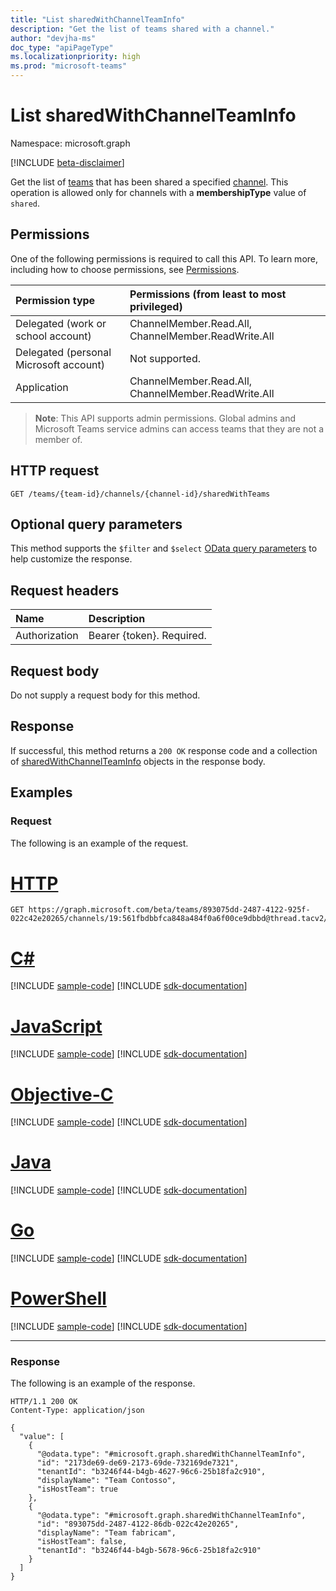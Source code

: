 ```yaml
---
title: "List sharedWithChannelTeamInfo"
description: "Get the list of teams shared with a channel."
author: "devjha-ms"
doc_type: "apiPageType"
ms.localizationpriority: high
ms.prod: "microsoft-teams"
---
```


# List sharedWithChannelTeamInfo
Namespace: microsoft.graph

[!INCLUDE [beta-disclaimer](../../includes/beta-disclaimer.md)]

Get the list of [teams](../resources/sharedwithchannelteaminfo.md) that has been shared a specified [channel](../resources/channel.md). This operation is allowed only for channels with a **membershipType** value of `shared`.

## Permissions
One of the following permissions is required to call this API. To learn more, including how to choose permissions, see [Permissions](/graph/permissions-reference).

|Permission type|Permissions (from least to most privileged)|
|:---|:---|
|Delegated (work or school account)|ChannelMember.Read.All, ChannelMember.ReadWrite.All |
|Delegated (personal Microsoft account)|Not supported.|
|Application|ChannelMember.Read.All, ChannelMember.ReadWrite.All |

> **Note**: This API supports admin permissions. Global admins and Microsoft Teams service admins can access teams that they are not a member of.

## HTTP request

<!-- {
  "blockType": "ignored"
}
-->
``` http
GET /teams/{team-id}/channels/{channel-id}/sharedWithTeams
```

## Optional query parameters
This method supports the `$filter` and `$select` [OData query parameters](/graph/query-parameters) to help customize the response.

## Request headers
|Name|Description|
|:---|:---|
|Authorization|Bearer {token}. Required.|

## Request body
Do not supply a request body for this method.

## Response

If successful, this method returns a `200 OK` response code and a collection of [sharedWithChannelTeamInfo](../resources/sharedwithchannelteaminfo.md) objects in the response body.

## Examples

### Request
The following is an example of the request.

# [HTTP](#tab/http)
<!-- {
  "blockType": "request",
  "name": "list_sharedwithchannelteaminfo",
  "sampleKeys": ["893075dd-2487-5634-925f-022c42e20265", "19:561fbdbbfca848a484f0a6f00ce9dbbd@thread.tacv2"]
}
-->
``` http
GET https://graph.microsoft.com/beta/teams/893075dd-2487-4122-925f-022c42e20265/channels/19:561fbdbbfca848a484f0a6f00ce9dbbd@thread.tacv2/sharedWithTeams
```
# [C#](#tab/csharp)
[!INCLUDE [sample-code](../includes/snippets/csharp/list-sharedwithchannelteaminfo-csharp-snippets.md)]
[!INCLUDE [sdk-documentation](../includes/snippets/snippets-sdk-documentation-link.md)]

# [JavaScript](#tab/javascript)
[!INCLUDE [sample-code](../includes/snippets/javascript/list-sharedwithchannelteaminfo-javascript-snippets.md)]
[!INCLUDE [sdk-documentation](../includes/snippets/snippets-sdk-documentation-link.md)]

# [Objective-C](#tab/objc)
[!INCLUDE [sample-code](../includes/snippets/objc/list-sharedwithchannelteaminfo-objc-snippets.md)]
[!INCLUDE [sdk-documentation](../includes/snippets/snippets-sdk-documentation-link.md)]

# [Java](#tab/java)
[!INCLUDE [sample-code](../includes/snippets/java/list-sharedwithchannelteaminfo-java-snippets.md)]
[!INCLUDE [sdk-documentation](../includes/snippets/snippets-sdk-documentation-link.md)]

# [Go](#tab/go)
[!INCLUDE [sample-code](../includes/snippets/go/list-sharedwithchannelteaminfo-go-snippets.md)]
[!INCLUDE [sdk-documentation](../includes/snippets/snippets-sdk-documentation-link.md)]

# [PowerShell](#tab/powershell)
[!INCLUDE [sample-code](../includes/snippets/powershell/list-sharedwithchannelteaminfo-powershell-snippets.md)]
[!INCLUDE [sdk-documentation](../includes/snippets/snippets-sdk-documentation-link.md)]

---



### Response
The following is an example of the response.
<!-- {
  "blockType": "response",
  "@odata.type": "microsoft.graph.sharedWithChannelTeamInfo",
  "isCollection": true
}
-->
``` http
HTTP/1.1 200 OK
Content-Type: application/json

{
  "value": [
    {
      "@odata.type": "#microsoft.graph.sharedWithChannelTeamInfo",
      "id": "2173de69-de69-2173-69de-732169de7321",
      "tenantId": "b3246f44-b4gb-4627-96c6-25b18fa2c910",
      "displayName": "Team Contosso",
      "isHostTeam": true
    },
    {
      "@odata.type": "#microsoft.graph.sharedWithChannelTeamInfo",
      "id": "893075dd-2487-4122-86db-022c42e20265",
      "displayName": "Team fabricam",
      "isHostTeam": false,
      "tenantId": "b3246f44-b4gb-5678-96c6-25b18fa2c910"
    }
  ]
}
```

